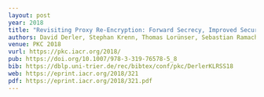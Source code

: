 ```yaml
---
layout: post
year: 2018
title: "Revisiting Proxy Re-Encryption: Forward Secrecy, Improved Security, and Applications"
authors: David Derler, Stephan Krenn, Thomas Lorünser, Sebastian Ramacher, Daniel Slamanig, Christoph Striecks
venue: PKC 2018
vurl: https://pkc.iacr.org/2018/
pub: https://doi.org/10.1007/978-3-319-76578-5_8
bib: https://dblp.uni-trier.de/rec/bibtex/conf/pkc/DerlerKLRSS18
web: https://eprint.iacr.org/2018/321
pdf: https://eprint.iacr.org/2018/321.pdf
---
```

